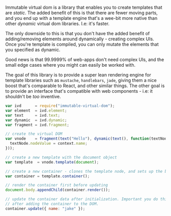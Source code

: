 Immutable virtual dom is a library that enables you to create templates that are *static*. The added benefit of this is that there are fewer moving parts, and you end up with a template engine that's a wee-bit more native than other *dynamic* virtual dom libraries. I.e: it's faster.

The only downside to this is that you don't have the added benefit of adding/removing elements around dynamically - creating complex UIs. Once you're template is compiled, you can only mutate the elements that you specified as dynamic.

Good news is that 99.9999% of web-apps don't need complex UIs, and the small edge cases where you might can easily be worked with. 

The goal of this library is to provide a super lean rendering engine for template libraries such as `mustache`, `handlebars`, `jade`, giving them a nice boost that's comparable to React, and other similar things. The other goal is to provide an interface that's compatible with web components - i.e: it shouldn't be *too* inventive.


```javascript
var ivd      = require("immutable-virtual-dom");
var element  = ivd.element;
var text     = ivd.text;
var dynamic  = ivd.dynamic;
var fragment = ivd.fragment;

// create the virtual DOM
var vnode    = fragment(text("Hello"), dynamic(text(), function(textNode, context) {
  textNode.nodeValue = context.name;
}));

// create a new template with the document object
var template  = vnode.template(document); 

// create a new container - clones the template node, and sets up the bindings
var container = template.container();

// render the container first before updating
document.body.appendChild(container.render());

// update the container data after initialization. Important you do this
// after adding the container to the DOM. 
container.update({ name: "jake" });
```
